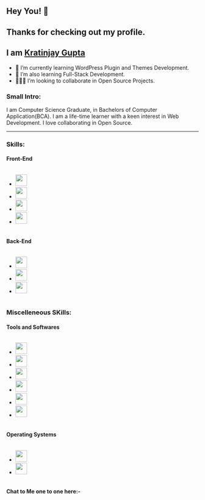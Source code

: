 ## Hey You! 👋 
## Thanks for checking out my profile.

## I am <A href="https://kratinjay.github.io/">Kratinjay Gupta</A>
- 🔭 I’m currently learning WordPress Plugin and Themes Development.
- 🌱 I’m also learning Full-Stack Development.
- 🙋🏻‍♂️ I’m looking to collaborate in Open Source Projects.

<h3><b>Small Intro:</b></h3>
I am Computer Science Graduate, in Bachelors of Computer Application(BCA). I am a life-time learner with a keen interest in Web Development. I love collaborating in Open Source.

<hr>

<h3><b>Skills:</b></h3>
<h4><b>Front-End</b></h4>
<ul style="list-decoration: none; display:inline-block; ">
<li><img src="https://www.flaticon.com/svg/static/icons/svg/179/179327.svg" width=30px></img></li>
<li><img src="https://www.flaticon.com/svg/static/icons/svg/732/732190.svg" width=30px></img></li>
<li><img src="https://img.icons8.com/color/344/javascript.png" width=30px></img></li>
<li><img src="https://www.flaticon.com/svg/static/icons/svg/174/174881.svg" width=30px></img></li>
</ul>
<h4><b>Back-End</b></h4>
<ul style="list-decoration: none; display:inline-block; ">
<li><img src="https://www.flaticon.com/svg/static/icons/svg/226/226777.svg" width=30px></img></li>
<li><img src="https://img.icons8.com/color/344/c-programming.png" width=30px></img></li>
<li><img src="https://img.icons8.com/color/344/c-plus-plus-logo.png" width=30px></img></li>
</ul>
<h3><b> Miscelleneous SKills:</b></h3>
<h4><b>Tools and Softwares</b></h4>
<ul style="list-decoration: none; display:inline-block; ">
<li><img src="https://upload.wikimedia.org/wikipedia/commons/thumb/3/3f/Git_icon.svg/1200px-Git_icon.svg.png" width=30px></img></li>
<li><img src="https://img.icons8.com/fluent/344/visual-studio-code-2019.png" width=30px></img></li>
<li><img src="https://img.icons8.com/color/344/sublime-text.png" width=30px></img></li>
<li><img src="https://img.icons8.com/color/452/notepad-plus-plus.png" width=30px></img></li>
<li><img src="https://img.icons8.com/fluent/344/adobe-photoshop.png" width=30px></img></li>
<li><img src="https://img.icons8.com/fluent/344/adobe-illustrator.png" width=30px></img></li>
</ul>
<h4><b>Operating Systems</b></h4>
<ul style="list-decoration: none; display:inline-block; ">
<li><img src="https://img.icons8.com/color/344/windows-10.png" width=30px></img></li>
<li><img src="https://img.icons8.com/color/344/ubuntu--v1.png" width=30px></img></li>
</ul>
<h4>Chat to Me one to one here:-</h4>
